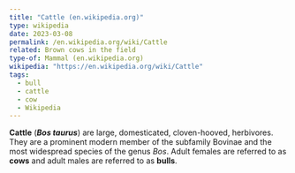 ```yaml
---
title: "Cattle (en.wikipedia.org)"
type: wikipedia
date: 2023-03-08
permalink: /en.wikipedia.org/wiki/Cattle
related: Brown cows in the field
type-of: Mammal (en.wikipedia.org)
wikipedia: "https://en.wikipedia.org/wiki/Cattle"
tags:
  - bull
  - cattle
  - cow
  - Wikipedia
---
```

**Cattle** (***Bos taurus***) are large, domesticated, cloven-hooved, herbivores. They are a prominent modern member of the subfamily Bovinae and the most widespread species of the genus *Bos*. Adult females are referred to as **cows** and adult males are referred to as **bulls**.